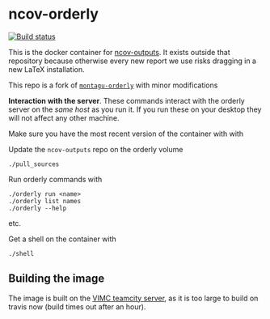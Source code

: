 # ncov-orderly

[![Build status](https://badge.buildkite.com/c46c74b1e9d8e487dd701a8fae599582d971a98e6d1e303bc4.svg?branch=master)](https://buildkite.com/mrc-ide/ncov-orderly)

This is the docker container for [ncov-outputs](https://github.com/ncov-ic/ncov-outputs).  It exists outside that repository because otherwise every new report we use risks dragging in a new LaTeX installation.

This repo is a fork of [`montagu-orderly`](https://github.com/vimc/montagu-orderly) with minor modifications

**Interaction with the server**.  These commands interact with the orderly server on the *same host* as you run it.  If you run these on your desktop they will not affect any other machine.

Make sure you have the most recent version of the container with with

Update the `ncov-outputs` repo on the orderly volume

```
./pull_sources
```

Run orderly commands with

```
./orderly run <name>
./orderly list names
./orderly --help
```

etc.

Get a shell on the container with

```
./shell
```

## Building the image

The image is built on the [VIMC teamcity server](http://teamcity.montagu.dide.ic.ac.uk:8111/viewType.html?buildTypeId=montagu_Orderly_NcovOrderly_Build), as it is too large to build on travis now (build times out after an hour).
